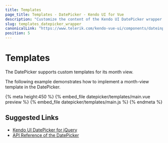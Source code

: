 ```yaml
---
title: Templates
page_title: Templates - DatePicker - Kendo UI for Vue
description: "Customize the content of the Kendo UI DatePicker wrapper for Vue."
slug: templates_datepicker_wrapper
canonicalLink: "https://www.telerik.com/kendo-vue-ui/components/dateinputs/datepicker/custom-rendering/"
position: 5
---
```


<div><WrapperBanner link="/kendo-vue-ui/components/dateinputs/datepicker/custom-rendering"></WrapperBanner></div>

# Templates

The DatePicker supports custom templates for its month view.

The following example demonstrates how to implement a month-view template in the DatePicker.

{% meta height:450 %}
{% embed_file datepicker/templates/main.vue preview %}
{% embed_file datepicker/templates/main.js %}
{% endmeta %}

## Suggested Links

* [Kendo UI DatePicker for jQuery](https://docs.telerik.com/kendo-ui/controls/editors/datepicker/overview)
* [API Reference of the DatePicker](https://docs.telerik.com/kendo-ui/api/javascript/ui/datepicker)
